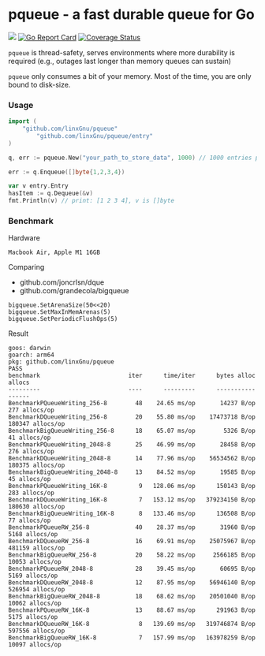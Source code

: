 # pqueue - a fast durable queue for Go

[![](https://github.com/linxGnu/pqueue/workflows/Build/badge.svg)]()
[![Go Report Card](https://goreportcard.com/badge/github.com/linxGnu/pqueue)](https://goreportcard.com/report/github.com/linxGnu/pqueue)
[![Coverage Status](https://coveralls.io/repos/github/linxGnu/pqueue/badge.svg?branch=main)](https://coveralls.io/github/linxGnu/pqueue?branch=main)

`pqueue` is thread-safety, serves environments where more durability is required (e.g., outages last longer than memory queues can sustain)

`pqueue` only consumes a bit of your memory. Most of the time, you are only bound to disk-size.

### Usage

```go
import (
	"github.com/linxGnu/pqueue"
        "github.com/linxGnu/pqueue/entry"
)

q, err := pqueue.New("your_path_to_store_data", 1000) // 1000 entries per segment

err := q.Enqueue([]byte{1,2,3,4})

var v entry.Entry 
hasItem := q.Dequeue(&v)
fmt.Println(v) // print: [1 2 3 4], v is []byte
```

### Benchmark

Hardware
```
Macbook Air, Apple M1 16GB
```

Comparing
- github.com/joncrlsn/dque
- github.com/grandecola/bigqueue

```
bigqueue.SetArenaSize(50<<20)
bigqueue.SetMaxInMemArenas(5)
bigqueue.SetPeriodicFlushOps(5)
```

Result
```
goos: darwin
goarch: arm64
pkg: github.com/linxGnu/pqueue
PASS
benchmark                         iter      time/iter      bytes alloc             allocs
---------                         ----      ---------      -----------             ------
BenchmarkPQueueWriting_256-8        48    24.65 ms/op       14237 B/op      277 allocs/op
BenchmarkDQueueWriting_256-8        20    55.80 ms/op    17473718 B/op   180347 allocs/op
BenchmarkBigQueueWriting_256-8      18    65.07 ms/op        5326 B/op       41 allocs/op
BenchmarkPQueueWriting_2048-8       25    46.99 ms/op       28458 B/op      276 allocs/op
BenchmarkDQueueWriting_2048-8       14    77.96 ms/op    56534562 B/op   180375 allocs/op
BenchmarkBigQueueWriting_2048-8     13    84.52 ms/op       19585 B/op       45 allocs/op
BenchmarkPQueueWriting_16K-8         9   128.06 ms/op      150143 B/op      283 allocs/op
BenchmarkDQueueWriting_16K-8         7   153.12 ms/op   379234150 B/op   180630 allocs/op
BenchmarkBigQueueWriting_16K-8       8   133.46 ms/op      136508 B/op       77 allocs/op
BenchmarkPQueueRW_256-8             40    28.37 ms/op       31960 B/op     5168 allocs/op
BenchmarkDQueueRW_256-8             16    69.91 ms/op    25075967 B/op   481159 allocs/op
BenchmarkBigQueueRW_256-8           20    58.22 ms/op     2566185 B/op    10053 allocs/op
BenchmarkPQueueRW_2048-8            28    39.45 ms/op       60695 B/op     5169 allocs/op
BenchmarkDQueueRW_2048-8            12    87.95 ms/op    56946140 B/op   526954 allocs/op
BenchmarkBigQueueRW_2048-8          18    68.62 ms/op    20501040 B/op    10062 allocs/op
BenchmarkPQueueRW_16K-8             13    88.67 ms/op      291963 B/op     5175 allocs/op
BenchmarkDQueueRW_16K-8              8   139.69 ms/op   319746874 B/op   597556 allocs/op
BenchmarkBigQueueRW_16K-8            7   157.99 ms/op   163978259 B/op    10097 allocs/op
```